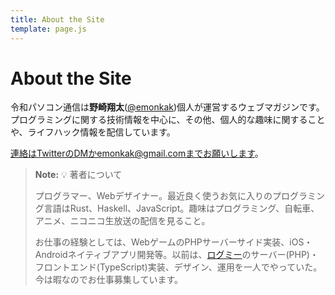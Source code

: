 ```yaml
---
title: About the Site
template: page.js
---
```


# About the Site

令和パソコン通信は**野崎翔太**([@emonkak](https://twitter.com/emonkak))個人が運営するウェブマガジンです。プログラミングに関する技術情報を中心に、その他、個人的な趣味に関することや、ライフハック情報を配信しています。

連絡はTwitterのDMかemonkak@gmail.comまでお願いします。

> **Note:** 💡 著者について
>
> プログラマー、Webデザイナー。最近良く使うお気に入りのプログラミング言語はRust、Haskell、JavaScript。趣味はプログラミング、自転車、アニメ、ニコニコ生放送の配信を見ること。
>
> お仕事の経験としては、WebゲームのPHPサーバーサイド実装、iOS・Androidネイティブアプリ開発等。以前は、[ログミー](https://logmi.jp)のサーバー(PHP)・フロントエンド(TypeScript)実装、デザイン、運用を一人でやっていた。今は暇なのでお仕事募集しています。
